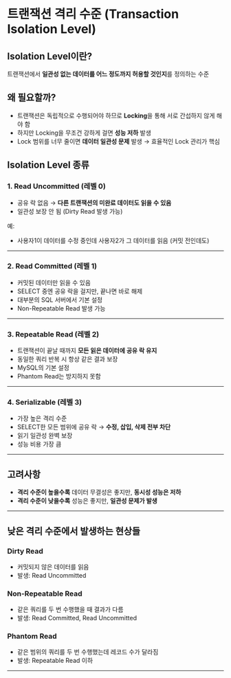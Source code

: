 # 트랜잭션 격리 수준 (Transaction Isolation Level)

## Isolation Level이란?
트랜잭션에서 **일관성 없는 데이터를 어느 정도까지 허용할 것인지**를 정의하는 수준

## 왜 필요할까?
- 트랜잭션은 독립적으로 수행되어야 하므로 **Locking**을 통해 서로 간섭하지 않게 해야 함
- 하지만 Locking을 무조건 강하게 걸면 **성능 저하** 발생
- Lock 범위를 너무 줄이면 **데이터 일관성 문제** 발생
→ 효율적인 Lock 관리가 핵심

## Isolation Level 종류

### 1. Read Uncommitted (레벨 0)
- 공유 락 없음 → **다른 트랜잭션의 미완료 데이터도 읽을 수 있음**
- 일관성 보장 안 됨 (Dirty Read 발생 가능)

예:
- 사용자1이 데이터를 수정 중인데 사용자2가 그 데이터를 읽음 (커밋 전인데도)

---

### 2. Read Committed (레벨 1)
- 커밋된 데이터만 읽을 수 있음
- SELECT 중엔 공유 락을 걸지만, 끝나면 바로 해제
- 대부분의 SQL 서버에서 기본 설정
- Non-Repeatable Read 발생 가능

---

### 3. Repeatable Read (레벨 2)
- 트랜잭션이 끝날 때까지 **모든 읽은 데이터에 공유 락 유지**
- 동일한 쿼리 반복 시 항상 같은 결과 보장
- MySQL의 기본 설정
- Phantom Read는 방지하지 못함

---

### 4. Serializable (레벨 3)
- 가장 높은 격리 수준
- SELECT한 모든 범위에 공유 락 → **수정, 삽입, 삭제 전부 차단**
- 읽기 일관성 완벽 보장
- 성능 비용 가장 큼

---

## 고려사항
- **격리 수준이 높을수록** 데이터 무결성은 좋지만, **동시성 성능은 저하**
- **격리 수준이 낮을수록** 성능은 좋지만, **일관성 문제가 발생**

---

## 낮은 격리 수준에서 발생하는 현상들

### Dirty Read
- 커밋되지 않은 데이터를 읽음  
- 발생: Read Uncommitted

### Non-Repeatable Read
- 같은 쿼리를 두 번 수행했을 때 결과가 다름  
- 발생: Read Committed, Read Uncommitted

### Phantom Read
- 같은 범위의 쿼리를 두 번 수행했는데 레코드 수가 달라짐  
- 발생: Repeatable Read 이하

---
